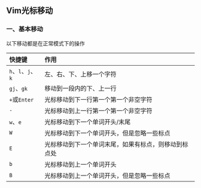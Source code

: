 
## Vim光标移动

### 一、基本移动

以下移动都是在正常模式下的操作

| 快捷键 | 作用 |
|:--|:--|
| `h`、`l`、`j`、`k` | 左、右、下、上移一个字符 |
| `gj`、`gk` | 移动到一段内的下、上一行 |
| `+`或`Enter` | 光标移动到下一行第一个第一个非空字符 |
| `-` | 光标移动到上一行第一个第一个非空字符 |
| `w`、`e` | 光标移动到下一个单词开头/末尾 |
| `W` | 光标移动到下一个单词开头，但是忽略一些标点 |
| `E` | 光标移动到下一个单词末尾，如果有标点，则移动到标点处 |
| `b` | 光标移动到上一个单词开头 |
| `B` | 光标移动到上一个单词开头，但是忽略一些标点 |





